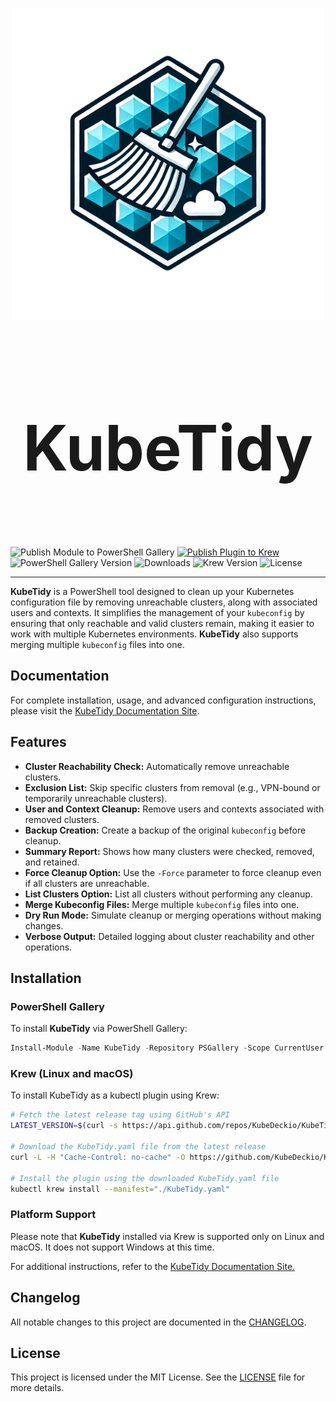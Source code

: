 <p align="center">
  <img src="./images/KubeTidy.png" />
</p>
<h1 align="center" style="font-size: 100px;">
  <b>KubeTidy</b>
</h1>

</br>

![Publish Module to PowerShell Gallery](https://github.com/KubeDeckio/KubeTidy/actions/workflows/publish-psgal.yml/badge.svg)
[![Publish Plugin to Krew](https://github.com/KubeDeckio/KubeTidy/actions/workflows/publish-krewplugin.yaml/badge.svg)](https://github.com/KubeDeckio/KubeTidy/actions/workflows/publish-krewplugin.yaml)
![PowerShell Gallery Version](https://img.shields.io/powershellgallery/v/KubeTidy.svg)
![Downloads](https://img.shields.io/powershellgallery/dt/KubeTidy.svg)
![Krew Version](https://img.shields.io/github/v/release/KubeDeckio/KubeTidy?label=Krew%20Version)
![License](https://img.shields.io/github/license/KubeDeckio/KubeTidy.svg)

---

**KubeTidy** is a PowerShell tool designed to clean up your Kubernetes configuration file by removing unreachable clusters, along with associated users and contexts. It simplifies the management of your `kubeconfig` by ensuring that only reachable and valid clusters remain, making it easier to work with multiple Kubernetes environments. **KubeTidy** also supports merging multiple `kubeconfig` files into one.

## Documentation

For complete installation, usage, and advanced configuration instructions, please visit the [KubeTidy Documentation Site](https://docs.kubetidy.io).

## Features

- **Cluster Reachability Check:** Automatically remove unreachable clusters.
- **Exclusion List:** Skip specific clusters from removal (e.g., VPN-bound or temporarily unreachable clusters).
- **User and Context Cleanup:** Remove users and contexts associated with removed clusters.
- **Backup Creation:** Create a backup of the original `kubeconfig` before cleanup.
- **Summary Report:** Shows how many clusters were checked, removed, and retained.
- **Force Cleanup Option:** Use the `-Force` parameter to force cleanup even if all clusters are unreachable.
- **List Clusters Option:** List all clusters without performing any cleanup.
- **Merge Kubeconfig Files:** Merge multiple `kubeconfig` files into one.
- **Dry Run Mode:** Simulate cleanup or merging operations without making changes.
- **Verbose Output:** Detailed logging about cluster reachability and other operations.

## Installation

### PowerShell Gallery

To install **KubeTidy** via PowerShell Gallery:

```powershell
Install-Module -Name KubeTidy -Repository PSGallery -Scope CurrentUser
```

### Krew (Linux and macOS)

To install KubeTidy as a kubectl plugin using Krew:

```bash
# Fetch the latest release tag using GitHub's API
LATEST_VERSION=$(curl -s https://api.github.com/repos/KubeDeckio/KubeTidy/releases/latest | grep '"tag_name"' | sed -E 's/.*"([^"]+)".*/\1/')

# Download the KubeTidy.yaml file from the latest release
curl -L -H "Cache-Control: no-cache" -O https://github.com/KubeDeckio/KubeTidy/releases/download/$LATEST_VERSION/KubeTidy.yaml

# Install the plugin using the downloaded KubeTidy.yaml file
kubectl krew install --manifest="./KubeTidy.yaml"
```

### Platform Support

Please note that **KubeTidy** installed via Krew is supported only on Linux and macOS. It does not support Windows at this time.

For additional instructions, refer to the [KubeTidy Documentation Site.](https://docs.kubetidy.io)

## Changelog

All notable changes to this project are documented in the [CHANGELOG](./CHANGELOG.md).

## License

This project is licensed under the MIT License. See the [LICENSE](./LICENSE) file for more details.